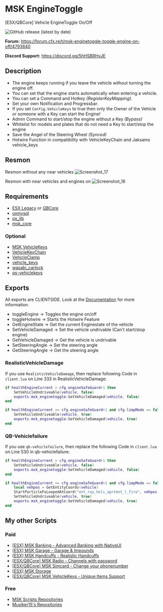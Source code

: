 # MSK EngineToggle
[ESX/QBCore] Vehicle EngineToggle On/Off

![GitHub release (latest by date)](https://img.shields.io/github/v/release/MSK-Scripts/msk_enginetoggle?color=gree&label=Update)

**Forum:** https://forum.cfx.re/t/msk-enginetoggle-toggle-engine-on-off/4793840

**Discord Support:** https://discord.gg/5hHSBRHvJE

## Description
* The engine keeps running if you leave the vehicle without turning the engine off.
* You can set that the engine starts automatically when entering a vehicle.
* You can set a Command and Hotkey *(RegisterKeyMapping)*.
* Set your own Notification and Progressbar.
* If you set `Config.VehicleKeys` to true then only the Owner of the Vehicle or someone with a Key can start the Engine!
* Admin Command to start/stop the engine without a Key *(Bypass)*
* Whitelist for models and plates that do not need a Key to start/stop the engine
* Save the Angel of the Steering Wheel *(Synced)*
* Hotwire Function in compatibility with VehicleKeyChain and Jaksams vehicle_keys

## Resmon
Resmon without any near vehicles
![Screenshot_17](https://github.com/user-attachments/assets/b20c7aac-45f4-41c8-b0ab-1fd54e98f9a4)

Resmon with near vehicles and engines on
![Screenshot_16](https://github.com/user-attachments/assets/e5fe6e23-a90d-4dfc-9f6f-34792f9d9c29)

## Requirements
* [ESX Legacy](https://github.com/esx-framework/esx_core) or [QBCore](https://github.com/qbcore-framework/qb-core)
* [oxmysql](https://github.com/overextended/oxmysql)
* [ox_lib](https://github.com/overextended/ox_lib)
* [msk_core](https://github.com/MSK-Scripts/msk_core)
### Optional
* [MSK VehicleKeys](https://forum.cfx.re/t/esx-qbcore-msk-vehiclekeys-unique-items/5264475)
* [VehicleKeyChain](https://forum.cfx.re/t/release-vehicle-key-chain-v4-1-4-esx-qb/3319563)
* [VehicleClamp](https://docs.kiminaze.de/scripts/vehicleclamp-pre-release)
* [vehicle_keys](https://forum.cfx.re/t/esx-qbcore-vehicles-keys-vehicles-lock-remote-control-ui-and-much-more/4857274)
* [wasabi_carlock](https://forum.cfx.re/t/esx-qbcore-wasabis-car-lock-system/4982151)
* [qs-vehiclekeys](https://www.quasar-store.com/de/package/5269147)

## Exports
All exports are CLIENTSIDE. Look at the [Documentation](https://docu.msk-scripts.de/enginetoggle) for more information.
* toggleEngine -> Toggles the engine on/off
* toggleHotwire -> Starts the Hotwire Feature
* GetEngineState -> Get the current Enginestate of the vehicle
* SetVehicleDamaged -> Set the vehicle undrivable (Can't start/stop engine)
* GetVehicleDamaged -> Get the vehicle is undrivable
* SetSteeringAngle -> Set the steering angle
* GetSteeringAngle -> Get the steering angle

### RealisticVehicleDamage
If you use `RealisticVehicleDamage`, then replace following Code in `client.lua` on Line 333 in RealisticVehicleDamage:
```lua
if healthEngineCurrent > cfg.engineSafeGuard+1 then
    SetVehicleUndriveable(vehicle, false)
    exports.msk_enginetoggle:SetVehicleDamaged(vehicle, false)
end

if healthEngineCurrent <= cfg.engineSafeGuard+1 and cfg.limpMode == false then
    SetVehicleUndriveable(vehicle, true)
    exports.msk_enginetoggle:SetVehicleDamaged(vehicle, true)
end
```

### QB-Vehiclefailure
If you use `qb-vehiclefailure`, then replace the following Code in `client.lua` on Line 530 in qb-vehiclefailure:
```lua
if healthEngineCurrent > cfg.engineSafeGuard+1 then
    SetVehicleUndriveable(vehicle, false)
    exports.msk_enginetoggle:SetVehicleDamaged(vehicle, false)
end

if healthEngineCurrent <= cfg.engineSafeGuard+1 and cfg.limpMode == false then
    local vehpos = GetEntityCoords(vehicle)
    StartParticleFxLoopedAtCoord("ent_ray_heli_aprtmnt_l_fire", vehpos.x, vehpos.y, vehpos.z-0.7, 0.0, 0.0, 0.0, 1.0, false, false, false, false)
    SetVehicleUndriveable(vehicle, true)
    exports.msk_enginetoggle:SetVehicleDamaged(vehicle, true)
end
```

## My other Scripts
### Paid
* [[ESX] MSK Banking - Advanced Banking  with NativeUI](https://forum.cfx.re/t/esx-msk-bankingsystem-with-nativeui/4859560)
* [[ESX] MSK Garage - Garage & Impounds](https://forum.cfx.re/t/esx-msk-garage-and-impound/5122014)
* [[ESX] MSK Handcuffs - Realistic Handcuffs](https://forum.cfx.re/t/esx-msk-handcuffs-realistic-handcuffs/4885324)
* [[ESX/QBCore] MSK Radio - Channels with password](https://forum.cfx.re/t/esx-msk-radio/5237033)
* [[ESX/QBCore] MSK Simcard - Change your phonenumber](https://forum.cfx.re/t/release-esx-qbcore-usable-simcard/4847008)
* [[ESX] MSK Storage](https://forum.cfx.re/t/esx-msk-storage/5252155)
* [[ESX/QBCore] MSK VehicleKeys - Unique Items Support](https://forum.cfx.re/t/esx-qbcore-msk-vehiclekeys-unique-items/5264475)

### Free
* [MSK Scripts Repositories](https://github.com/MSK-Scripts)
* [Musiker15's Repositories](https://github.com/Musiker15)
